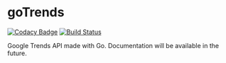 # goTrends
[![Codacy Badge](https://api.codacy.com/project/badge/Grade/c8bbf98332ec47b5bb7de5dcd66dd983)](https://www.codacy.com?utm_source=github.com&amp;utm_medium=referral&amp;utm_content=sedatcyalcin/goTrends&amp;utm_campaign=Badge_Grade) [![Build Status](https://travis-ci.com/sedatcyalcin/goTrends.svg?token=B1ZfpJrMG9aMs2beiuPu&branch=master)](https://travis-ci.com/sedatcyalcin/goTrends)



Google Trends API made with Go. Documentation will be available in the future.
